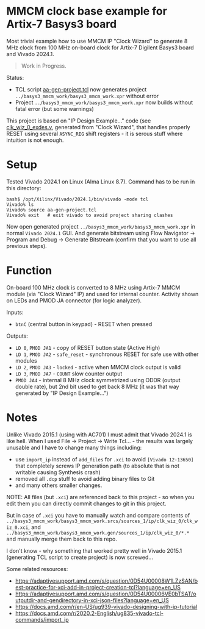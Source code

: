 # MMCM clock base example for Artix-7 Basys3 board

Most trivial example how to use MMCM IP "Clock Wizard" to generate 8 MHz clock from 100 MHz on-board
clock for Artix-7 Digilent Basys3 board and Vivado 2024.1.

> Work in Progress.

Status:
- TCL script [aa-gen-project.tcl](aa-gen-project.tcl) now generates project `../basys3_mmcm_work/basys3_mmcm_work.xpr`
  without error
- Project `../basys3_mmcm_work/basys3_mmcm_work.xpr` now builds without fatal error (but some warnings)

This project is based on "IP Design Example..." code (see
[clk_wiz_0_exdes.v](clk_wiz_0_exdes.v), generated from "Clock Wizard", that
handles properly RESET using several `ASYNC_REG` shift registers - it is serous
stuff where intuition is not enough.

# Setup

Tested Vivado 2024.1 on Linux (Alma Linux 8.7). Command has to be run in this directory:
```shell
bash$ /opt/Xilinx/Vivado/2024.1/bin/vivado -mode tcl
Vivado% ls
Vivado% source aa-gen-project.tcl
Vivado% exit   # exit vivado to avoid project sharing clashes
```

Now open generated project `../basys3_mmcm_work/basys3_mmcm_work.xpr` in normal `Vivado 2024.1` GUI.
And generate bitstream using Flow Navigator -> Program and Debug -> Generate Bitstream (confirm
that you want to use all previous steps).

# Function

On-board 100 MHz clock is converted to 8 MHz using Artix-7 MMCM module (via
"Clock Wizard" IP) and used for internal counter.  Activity shown on LEDs and
PMOD JA connector (for logic analyzer).

Inputs:
- `btnC` (central button in keypad) - RESET when pressed

Outputs:
- `LD 0`, `PMOD JA1` - copy of RESET button state (Active High)
- `LD 1`, `PMOD JA2` - `safe_reset` - synchronous RESET for safe use with other modules
- `LD 2`, `PMOD JA3` - `locked` - active when MMCM clock output is valid
- `LD 3`, `PMOD JA7` - `COUNT` slow counter output
- `PMOD JA4` - internal 8 MHz clock symmetrized using ODDR (output double rate), but 2nd bit used to get back
   8 MHz (it was that way generated by "IP Design Example...")

# Notes

Unlike Vivado 2015.1 (using with AC701) I must admit that Vivado 2024.1 is like
hell. When I used File -> Project -> Write Tcl...  - the results was largely
unusable and I have to change many things including:

- use `import_ip` instead of `add_files` for `.xci` to avoid `[Vivado 12-13650]` that completely
  screws IP generation path (to absolute that is not writable causing Synthesis crash)
- removed all `.dcp` stuff to avoid adding binary files to Git
- and many others smaller changes.

NOTE: All files (but `.xci`) are referenced back to this project - so when you edit them  you can
directly commit changes to git in this project.

But in case of `.xci` you have to manually watch and compare contents
of `../basys3_mmcm_work/basys3_mmcm_work.srcs/sources_1/ip/clk_wiz_0/clk_wiz_0.xci`,
and  `../basys3_mmcm_work/basys3_mmcm_work.gen/sources_1/ip/clk_wiz_0/*.*` and manually
merge them back to this repo.

I don't know - why something that worked pretty well in Vivado 2015.1
(generating TCL script to create project) is now screwed...

Some related resources:
- https://adaptivesupport.amd.com/s/question/0D54U00008W1LZzSAN/best-practice-for-xci-add-in-project-creation-tcl?language=en_US
- https://adaptivesupport.amd.com/s/question/0D54U00006VE0bTSAT/outputdir-and-gendirectory-in-xci-json-files?language=en_US
- https://docs.amd.com/r/en-US/ug939-vivado-designing-with-ip-tutorial
- https://docs.amd.com/r/2020.2-English/ug835-vivado-tcl-commands/import_ip
